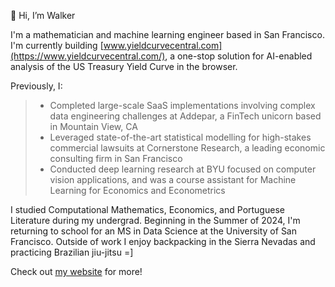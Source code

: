 👋 Hi, I’m Walker

I'm a mathematician and machine learning engineer based in San Francisco. I'm currently building [www.yieldcurvecentral.com](https://www.yieldcurvecentral.com/), a one-stop solution for AI-enabled analysis of the US Treasury Yield Curve in the browser.

Previously, I: 
> - Completed large-scale SaaS implementations involving complex data engineering challenges at Addepar, a FinTech unicorn based in Mountain View, CA
> - Leveraged state-of-the-art statistical modelling for high-stakes commercial lawsuits at Cornerstone Research, a leading economic consulting firm in San Francisco 
> - Conducted deep learning research at BYU focused on computer vision applications, and was a course assistant for Machine Learning for Economics and Econometrics 

I studied Computational Mathematics, Economics, and Portuguese Literature during my undergrad. Beginning in the Summer of 2024, I'm returning to school for an MS in Data Science at the University of San Francisco. Outside of work I enjoy backpacking in the Sierra Nevadas and practicing Brazilian jiu-jitsu =] 

Check out [my website](https://whughes.vercel.app/) for more!

<!---
walkerhughes/walkerhughes is a ✨ special ✨ repository because its `README.md` (this file) appears on your GitHub profile.
You can click the Preview link to take a look at your changes.
--->
